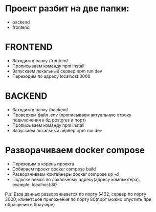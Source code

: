 # Проект разбит на две папки: #
- backend
- frontend

# FRONTEND #
- Заходим в папку /frontend
- Прописываем команду npm install
- Запускаем локальный сервер npm run dev
- Переходим по адресу localhost:3000

# BACKEND #
- Заходим в папку /backend
- Проверяем файл .env (прописываем актуальную строку подключения к бд postgres и порт)
- Прописываем команду npm install
- Запускаем локальный сервер npm run dev

# Разворачиваем docker compose #
- Переходим в корень проекта
- Собираем проект docker compose build
- Разворачиваем контейнеры docker compose up -d
- Подключаемся по локальному адресу(адресу компьютера). example: localhost:80

P.s. База данных разворачивается по порту 5432, сервер по порту 3000, клиентское приложение по порту 80(порт можно опустить при обращении в браузере)